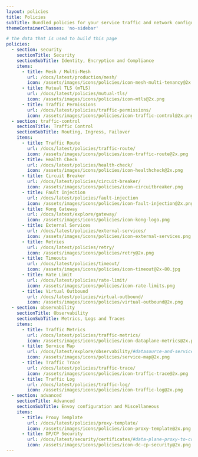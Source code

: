 ```yaml
---
layout: policies
title: Policies
subTitle: Bundled policies for your service traffic and network configuration.
themeContainerClasses: 'no-sidebar'

# the data that is used to build this page
policies:
  - section: security
    sectionTitle: Security
    sectionSubTitle: Identity, Encryption and Compliance
    items:
      - title: Mesh / Multi-Mesh
        url: /docs/latest/production/mesh/
        icon: /assets/images/icons/policies/icon-mesh-multi-tenancy@2x.png
      - title: Mutual TLS (mTLS)
        url: /docs/latest/policies/mutual-tls/
        icon: /assets/images/icons/policies/icon-mtls@2x.png
      - title: Traffic Permissions
        url: /docs/latest/policies/traffic-permissions/
        icon: /assets/images/icons/policies/icon-traffic-control@2x.png
  - section: traffic-control
    sectionTitle: Traffic Control
    sectionSubTitle: Routing, Ingress, Failover
    items:
      - title: Traffic Route
        url: /docs/latest/policies/traffic-route/
        icon: /assets/images/icons/policies/icon-traffic-route@2x.png
      - title: Health Check
        url: /docs/latest/policies/health-check/
        icon: /assets/images/icons/policies/icon-healthcheck@2x.png
      - title: Circuit Breaker
        url: /docs/latest/policies/circuit-breaker/
        icon: /assets/images/icons/policies/icon-circuitbreaker.png
      - title: Fault Injection
        url: /docs/latest/policies/fault-injection
        icon: /assets/images/icons/policies/icon-fault-injection@2x.png
      - title: Kong Gateway
        url: /docs/latest/explore/gateway/
        icon: /assets/images/icons/policies/icon-kong-logo.png
      - title: External Services
        url: /docs/latest/policies/external-services/
        icon: /assets/images/icons/policies/icon-external-services.png
      - title: Retries
        url: /docs/latest/policies/retry/
        icon: /assets/images/icons/policies/retry@2x.png
      - title: Timeouts
        url: /docs/latest/policies/timeout/
        icon: /assets/images/icons/policies/icon-timeout@2x-80.jpg
      - title: Rate Limit
        url: /docs/latest/policies/rate-limit/
        icon: /assets/images/icons/policies/icon-rate-limits.png
      - title: Virtual Outbound
        url: /docs/latest/policies/virtual-outbound/
        icon: /assets/images/icons/policies/virtual-outbound@2x.png
  - section: observability
    sectionTitle: Observability
    sectionSubTitle: Metrics, Logs and Traces
    items:
      - title: Traffic Metrics
        url: /docs/latest/policies/traffic-metrics/
        icon: /assets/images/icons/policies/icon-dataplane-metrics@2x.png
      - title: Service Map
        url: /docs/latest/explore/observability/#datasource-and-service-map
        icon: /assets/images/icons/policies/service-map@2x.png
      - title: Traffic Trace
        url: /docs/latest/policies/traffic-trace/
        icon: /assets/images/icons/policies/icon-traffic-trace@2x.png
      - title: Traffic Log
        url: /docs/latest/policies/traffic-log/
        icon: /assets/images/icons/policies/icon-traffic-log@2x.png
  - section: advanced
    sectionTitle: Advanced
    sectionSubTitle: Envoy configuration and Miscellaneous
    items:
      - title: Proxy Template
        url: /docs/latest/policies/proxy-template/
        icon: /assets/images/icons/policies/icon-proxy-template@2x.png
      - title: DP/CP Security
        url: /docs/latest/security/certificates/#data-plane-proxy-to-control-plane-communication
        icon: /assets/images/icons/policies/icon-dc-cp-security@2x.png
---
```

